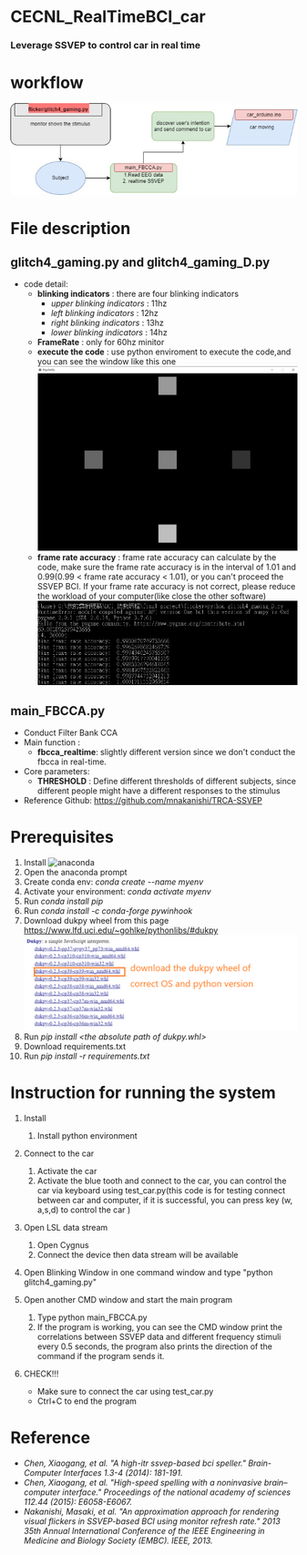 
   
# CECNL_RealTimeBCI_car
### Leverage SSVEP to control car in real time

# workflow
![workflow](./fig/workflow.jpg)

# File description

## glitch4_gaming.py and glitch4_gaming_D.py

- code detail:
    - **blinking indicators** : there are four blinking indicators
        - *upper blinking indicators* : 11hz
        - *left blinking indicators* :  12hz
        - *right blinking indicators* : 13hz
        - *lower blinking indicators* : 14hz
    - **FrameRate** :  only for 60hz minitor
    - **execute the code** : use python enviroment to execute the code,and you can see the window like this one
![flicker](./fig/flicker.PNG)
    - **frame rate accuracy** : frame rate accuracy can calculate by the code, make sure the frame rate accuracy is in the interval of 1.01 and 0.99(0.99 < frame rate accuracy < 1.01), or you can't proceed the SSVEP BCI. If your frame rate accuracy is not correct, please reduce the workload of your computer(like close the other software)
![flicker2](./fig/flicker2.PNG)

## main_FBCCA.py
- Conduct Filter Bank CCA
- Main function : 
    - **fbcca_realtime**: slightly different version since we don't conduct the fbcca in real-time. 
- Core parameters: 
    - **THRESHOLD** : Define different thresholds of different subjects, since different people might have a different responses to the stimulus 
- Reference Github: https://github.com/mnakanishi/TRCA-SSVEP

# Prerequisites
1. Install ![anaconda](https://www.anaconda.com/products/individual)
2. Open the anaconda prompt
3. Create conda env: *conda create --name myenv*
4. Activate your environment: *conda activate myenv*
5. Run *conda install pip*
6. Run *conda install -c conda-forge pywinhook*
7. Download dukpy wheel from this page https://www.lfd.uci.edu/~gohlke/pythonlibs/#dukpy
![dukpy_wheel](./fig/dukpy.png)
8. Run *pip install \<the absolute path of dukpy.whl\>*
9. Download requirements.txt
10. Run *pip install -r requirements.txt*

# Instruction for running the system

1. Install
    1. Install python environment
2. Connect to the car
    1. Activate  the car
    2. Activate the blue tooth and connect to the car, you can control the car via keyboard using test_car.py(this code is for testing connect between car and computer, if it is successful, you can press key (w, a,s,d) to control the car )


3. Open LSL data stream
    1. Open Cygnus
    2. Connect the device then data stream will be available

4. Open Blinking Window in one command window
 and type "python glitch4_gaming.py"
5. Open another CMD window and start the main program
    1. Type python main_FBCCA.py
    2. If the program is working, you can see the CMD window print the correlations 
between SSVEP data and different frequency stimuli every 0.5 seconds, the program also prints the direction of the command if the program sends it.
6. CHECK!!!
    - Make sure to connect the car using test_car.py
    - Ctrl+C to end the program

# Reference
- *Chen, Xiaogang, et al. "A high-itr ssvep-based bci speller." Brain-Computer Interfaces 1.3-4 (2014): 181-191.*
- *Chen, Xiaogang, et al. "High-speed spelling with a noninvasive brain–computer interface." Proceedings of the national academy of sciences 112.44 (2015): E6058-E6067.*
- *Nakanishi, Masaki, et al. "An approximation approach for rendering visual flickers in SSVEP-based BCI using monitor refresh rate." 2013 35th Annual International Conference of the IEEE Engineering in Medicine and Biology Society (EMBC). IEEE, 2013.* 
